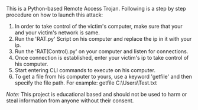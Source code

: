 This is a Python-based Remote Access Trojan. Following is a step by step procedure on how to launch this attack:

1. In order to take control of the victim's computer, make sure that your and your victim's network is same.
2. Run the 'RAT.py' Script on his computer and replace the ip in it with your ip.
3. Run the 'RAT(Control).py' on your computer and listen for connections.
4. Once connection is established, enter your victim's ip to take control of his computer.
5. Start entering CLI commands to execute on his computer.
6. To get a file from his computer to yours, use a keyword 'getfile' and then specify the file path. For example: getfile C:\Users\Test.txt

*Note:*
This project is educational based and should not be used to harm or steal information from anyone without their consent.
